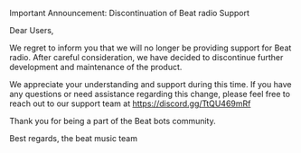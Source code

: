 Important Announcement: Discontinuation of Beat radio Support

Dear Users,

We regret to inform you that we will no longer be providing support for Beat radio. After careful consideration, we have decided to discontinue further development and maintenance of the product.

We appreciate your understanding and support during this time. If you have any questions or need assistance regarding this change, please feel free to reach out to our support team at https://discord.gg/TtQU469mRf

Thank you for being a part of the Beat bots community.

Best regards, the beat music team
